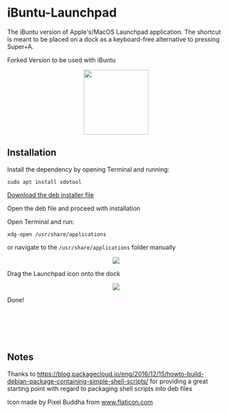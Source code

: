 # iBuntu-Launchpad
The iBuntu version of Apple's/MacOS Launchpad application. The shortcut is meant to be placed on a dock as a keyboard-free alternative to pressing Super+A.

Forked Version to be used with iBuntu


<p align="center">
  <img src="https://raw.githubusercontent.com/milan102/Ubuntu-Launchpad/master/launchpad-1.0/launchpad.png" height="150" width="150">
</p>

## Installation
Install the dependency by opening Terminal and running:
```
sudo apt install xdotool
```

[Download the deb installer file](https://github.com/milan102/Ubuntu-Launchpad/raw/master/launchpad-1.0.deb)

Open the deb file and proceed with installation

Open Terminal and run:
```
xdg-open /usr/share/applications
```
or navigate to the ```/usr/share/applications``` folder manually

<p align="center">
  <img src="https://raw.githubusercontent.com/milan102/Ubuntu-Launchpad/master/images/applications-folder.png">
</p>

Drag the Launchpad icon onto the dock

<p align="center">
  <img src="https://raw.githubusercontent.com/milan102/Ubuntu-Launchpad/master/images/dock.png">
</p>

Done!

<br />
<br />
<br />
<br />


## Notes
Thanks to https://blog.packagecloud.io/eng/2016/12/15/howto-build-debian-package-containing-simple-shell-scripts/ for providing a great starting point with regard to packaging shell scripts into deb files

Icon made by Pixel Buddha from www.flaticon.com

